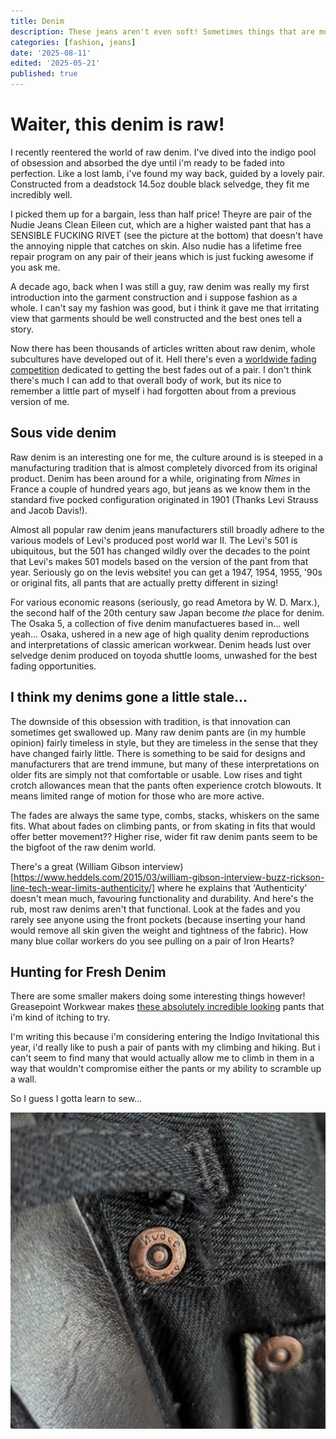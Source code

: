 ```yaml
---
title: Denim
description: These jeans aren't even soft! Sometimes things that are more expensive, are worse.
categories: [fashion, jeans]
date: '2025-08-11'
edited: '2025-05-21'
published: true
---
```


# Waiter, this denim is raw!

I recently reentered the world of raw denim. I've dived into the indigo pool of obsession and absorbed the dye until i'm ready to be faded into perfection. Like a lost lamb, i've found my way back, guided by a lovely pair. Constructed from a deadstock 14.5oz double black selvedge, they fit me incredibly well. 

I picked them up for a bargain, less than half price! Theyre are pair of the Nudie Jeans Clean Eileen cut, which are a higher waisted pant that has a SENSIBLE FUCKING RIVET (see the picture at the bottom) that doesn't have the annoying nipple that catches on skin. Also nudie has a lifetime free repair program on any pair of their jeans which is just fucking awesome if you ask me. 

A decade ago, back when I was still a guy, raw denim was really my first introduction into the garment construction and i suppose fashion as a whole. I can't say my fashion was good, but i think it gave me that irritating view that garments should be well constructed and the best ones tell a story.

Now there has been thousands of articles written about raw denim, whole subcultures have developed out of it. Hell there's even a [worldwide fading competition](https://indigoinvitational.com/) dedicated to getting the best fades out of a pair. I don't think there's much I can add to that overall body of work, but its nice to remember a little part of myself i had forgotten about from a previous version of me. 

## Sous vide denim

Raw denim is an interesting one for me, the culture around is is steeped in a manufacturing tradition that is almost completely divorced from its original product. Denim has been around for a while, originating from *Nîmes* in France a couple of hundred years ago, but jeans as we know them in the standard five pocked configuration originated in 1901 (Thanks Levi Strauss and Jacob Davis!). 

Almost all popular raw denim jeans manufacturers still broadly adhere to the various models of Levi's produced post world war II. The Levi's 501 is ubiquitous, but the 501 has changed wildly over the decades to the point that Levi's makes 501 models based on the version of the pant from that year. Seriously go on the levis website! you can get a 1947, 1954, 1955, '90s or original fits, all pants that are actually pretty different in sizing!

For various economic reasons (seriously, go read Ametora by W. D. Marx.), the second half of the 20th century saw Japan become *the* place for denim. The Osaka 5, a collection of five denim manufactueres based in... well yeah... Osaka, ushered in a new age of high quality denim reproductions and interpretations of classic american workwear. Denim heads lust over selvedge denim produced on toyoda shuttle looms, unwashed for the best fading opportunities. 

## I think my denims gone a little stale...

The downside of this obsession with tradition, is that innovation can sometimes get swallowed up. Many raw denim pants are (in my humble opinion) fairly timeless in style, but they are timeless in the sense that they have changed fairly little. There is something to be said for designs and manufacturers that are trend immune, but many of these interpretations on older fits are simply not that comfortable or usable. Low rises and tight crotch allowances mean that the pants often experience crotch blowouts. It means limited range of motion for those who are more active.

The fades are always the same type, combs, stacks, whiskers on the same fits. What about fades on climbing pants, or from skating in fits that would offer better movement?? Higher rise, wider fit raw denim pants seem to be the bigfoot of the raw denim world. 

There's a great (William Gibson interview)[https://www.heddels.com/2015/03/william-gibson-interview-buzz-rickson-line-tech-wear-limits-authenticity/] where he explains that 'Authenticity' doesn't mean much, favouring functionality and durability. And here's the rub, most raw denims aren't that functional. Look at the fades and you rarely see anyone using the front pockets (because inserting your hand would remove all skin given the weight and tightness of the fabric). How many blue collar workers do you see pulling on a pair of Iron Hearts?

## Hunting for Fresh Denim

There are some smaller makers doing some interesting things however! Greasepoint Workwear makes [these absolutely incredible looking](https://www.greasepointworkwear.com/shop/p/easy-pant-denim) pants that i'm kind of itching to try.

I'm writing this because i'm considering entering the Indigo Invitational this year, i'd really like to push a pair of pants with my climbing and hiking. But i can't seem to find many that would actually allow me to climb in them in a way that wouldn't compromise either the pants or my ability to scramble up a wall.

So I guess I gotta learn to sew...

![a denim rivet that kind of looks like a nipple](../../static/images/nudienip.jpg)